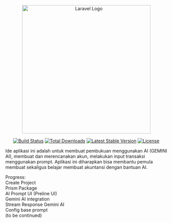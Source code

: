 <p align="center"><a href="https://laravel.com" target="_blank"><img src="https://raw.githubusercontent.com/laravel/art/master/logo-lockup/5%20SVG/2%20CMYK/1%20Full%20Color/laravel-logolockup-cmyk-red.svg" width="400" alt="Laravel Logo"></a></p>

<p align="center">
<a href="https://github.com/laravel/framework/actions"><img src="https://github.com/laravel/framework/workflows/tests/badge.svg" alt="Build Status"></a>
<a href="https://packagist.org/packages/laravel/framework"><img src="https://img.shields.io/packagist/dt/laravel/framework" alt="Total Downloads"></a>
<a href="https://packagist.org/packages/laravel/framework"><img src="https://img.shields.io/packagist/v/laravel/framework" alt="Latest Stable Version"></a>
<a href="https://packagist.org/packages/laravel/framework"><img src="https://img.shields.io/packagist/l/laravel/framework" alt="License"></a>
</p>

Ide aplikasi ini adalah untuk membuat pembukuan menggunakan AI (GEMINI AI), membuat dan merencanakan akun, melakukan input transaksi menggunakan prompt. 
Aplikasi ini diharapkan bisa membantu pemula membuat sekaligus belajar membuat akuntansi dengan bantuan AI.

Progress:<br>
Create Project<br>
Prism Package<br>
AI Prompt UI (Preline UI)<br>
Gemini AI integration<br>
Stream Response Gemini AI<br>
Config base prompt<br>
(to be continued)


